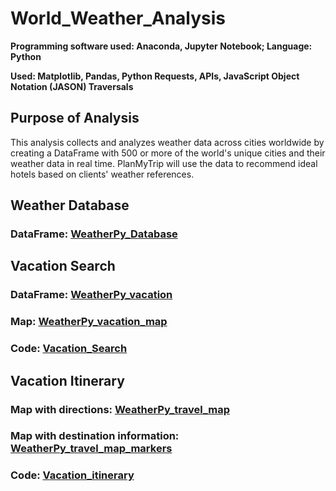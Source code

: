 # World_Weather_Analysis
**Programming software used: Anaconda, Jupyter Notebook; Language: Python** 

**Used: Matplotlib, Pandas, Python Requests, APIs, JavaScript Object Notation (JASON) Traversals**

## Purpose of Analysis
This analysis collects and analyzes weather data across cities worldwide by creating a DataFrame with 500 or more of the world's unique cities and their weather data in real time. PlanMyTrip will use the data to recommend ideal hotels based on clients' weather references.

## Weather Database
### DataFrame: [WeatherPy_Database](https://github.com/Ariannatopbjerg/World_Weather_Analysis/blob/main/Weather_Database/WeatherPy_Database.csv)

## Vacation Search
### DataFrame: [WeatherPy_vacation](https://github.com/Ariannatopbjerg/World_Weather_Analysis/blob/main/Vacation_Search/WeatherPy_vacation.csv)
### Map: [WeatherPy_vacation_map](https://github.com/Ariannatopbjerg/World_Weather_Analysis/blob/main/Vacation_Search/WeatherPy_vacation_map.png)
### Code: [Vacation_Search](https://github.com/Ariannatopbjerg/World_Weather_Analysis/blob/main/Vacation_Search/Vacation_Search.ipynb)

## Vacation Itinerary
### Map with directions: [WeatherPy_travel_map](https://github.com/Ariannatopbjerg/World_Weather_Analysis/blob/main/Vacation_Itinerary/WeatherPy_travel_map.png)
### Map with destination information: [WeatherPy_travel_map_markers](https://github.com/Ariannatopbjerg/World_Weather_Analysis/blob/main/Vacation_Itinerary/WeatherPy_travel_map_markers.png)
### Code: [Vacation_itinerary](https://github.com/Ariannatopbjerg/World_Weather_Analysis/blob/main/Vacation_Itinerary/Vacation_Itinerary.ipynb)

